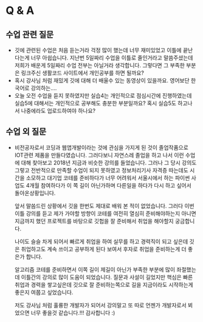 # **Q &  A** 



## 수업  관련 질문

- 깃에 관련된  수업은 처음  듣는거라 걱정  많이 했는데 너무 재미있었고 이틀에  끝난다는게 너무 아쉽습니다. 지난번 5일짜리 수업을 이틀로 줄인거라고 말씀주셨는데 저희가 배운게 5일짜리 수업 전부는 아닐거라 생각합니다. 그렇다면 그 부족한 부분은 링크주신 생활코드 사이트에서 개인공부를 하면  될까요?
- 혹시 강사님  처럼 재밌게 깃에 대해 더 배울수 있는 동영상이  있을까요. 영어보단 한국어로 강의하는....
- 오늘 오전 수업을  듣지  못하였지만 실습4는  개인적으로 점심시간에 진행하였는데  실습5에 대해서는  개인적으로  공부해도 충분한 부분일까요?  혹시 실습5도 하고나서  나중에라도  업로드하여야 하나요?





## 수업 외 질문

- 비전공자로서 코딩과 웹앱개발이라는  것에 관심을 가지게  된 것이 졸업작품으로 IOT관련 제품을 만들다였습니다. 그러다보니  자연스레 졸업을  하고 나서 이런 수업에  대해 찾아보고  2018년 지금과 비슷한 강의를 들었습니다. 그러나  그 당시 강의도 그렇고 전반적으로  만족할 수업이  되지 못하였고 정보처리기사 자격증 따는데도 시간을 소모하고 대기업 코테를 준비하다가 너무 어려워서 서울시에서 하는  파이썬 사업도 4개월 참여하다가 이 쪽 길이 아닌가하며 다른일을 하다가 다시 하고  싶어서  돌아온상황입니다. 

  

  앞서 말씀드린 상황에서 깃을 한번도 제대로 배워 본 적이 없었습니다.  그러다 이번 이틀 강의를 듣고 제가 가야할 방향이 코테를 여전히 열심히 준비해야하는지 아니면 지금까지  했던 프로젝트를  바탕으로 깃헙을 잘 준비해서 취업을   해야할지 궁금합니다.

  나이도 슬슬 차게  되어서 빠르게 취업을 하여  실무를 하고  경력직이 되고 싶은데 깃은 취업하고도 계속 쓰이고 공부하게 된다 보여서 후자로 취업을  준비하는게 더 좋은가 합니다.

  알고리즘 코테를 준비하면서 이쪽 길이 제길이 아닌가 부족한 부분에 많이 좌절했는데 이틀간의 강의로 많이 도움이 되었습니다. 질문과 사설이 길었지만 핵심은 빠른취업과 경력을  쌓고싶은데 깃으로 잘  준비하는쪽으로 길을 지금이라도 시작하는게 좋은지 여쭙고  싶었습니다.

  

  저도 강사님 처럼 훌륭한 개발자가 되어서 강의말고 또 따로 언젠가 개발자로서 뵈었으면 너무 좋을것 같습니다.!!! 감사합니다 :)

  
